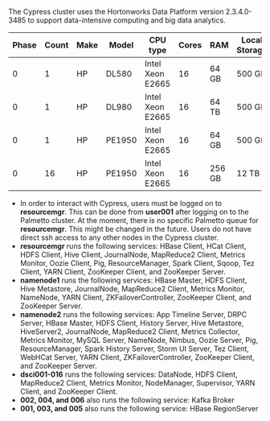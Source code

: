 The Cypress cluster uses the Hortonworks Data Platform version 2.3.4.0-3485 to support data-intensive computing and big data analytics. 

Phase	| Count | Make | Model | CPU type | Cores | RAM | Local Storage | Host Names 
--------|-------|------|-------|----------|-------|-----|----------------|--------------
0 | 1 | HP | DL580 | Intel Xeon E2665 | 16 | 64 GB | 500 GB | resourcemgr.palmetto.clemson.edu
0 | 1 | HP | DL980 | Intel Xeon E2665 | 16 | 64 TB | 500 GB | namenode1.palmetto.clemson.edu
0 | 1 | HP | PE1950 | Intel Xeon E2665 | 16 | 64 GB | 500 GB | namenode2.palmetto.clemson.edu
0 | 16 | HP | PE1950 | Intel Xeon E2665 | 16 | 256 GB | 12 TB | dsci00[1-16].palmetto.clemson.edu

- In order to interact with Cypress, users must be logged on to **resourcemgr**. This can be done from **user001** after logging on to the Palmetto cluster. At the moment, there is no specific Palmetto queue for **resourcemgr**. This might be changed in the future. Users do not have direct ssh access to any other nodes in the Cypress cluster.  
- **resourcemgr** runs the following services: HBase Client, HCat Client, HDFS Client, Hive Client, JournalNode, MapReduce2 Client, Metrics Monitor, Oozie Client, Pig, ResourceManager, Spark Client, Sqoop, Tez Client, YARN Client, ZooKeeper Client, and ZooKeeper Server.
- **namenode1** runs the following services: HBase Master, HDFS Client, Hive Metastore, JournalNode, MapReduce2 Client, Metrics Monitor, NameNode, YARN Client, ZKFailoverController, ZooKeeper Client, and ZooKeeper Server.
- **namenode2** runs the following services: App Timeline Server, DRPC Server, HBase Master, HDFS Client, History Server, Hive Metastore, HiveServer2, JournalNode, MapReduce2 Client, Metrics Collector, Metrics Monitor, MySQL Server, NameNode, Nimbus, Oozie Server, Pig, ResourceManager, Spark History Server, Storm UI Server, Tez Client, WebHCat Server, YARN Client, ZKFailoverController, ZooKeeper Client, and ZooKeeper Server.
- **dsci001-016** runs the following services: DataNode, HDFS Client, MapReduce2 Client, Metrics Monitor, NodeManager, Supervisor, YARN Client, and ZooKeeper Client.
- **002, 004, and 006** also runs the following service: Kafka Broker
- **001, 003, and 005** also runs the following service: HBase RegionServer
